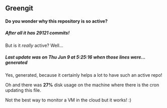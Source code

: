 ## Greengit

#### Do you wonder why this repository is so active?

##### After all it has 29121 commits!

But is it *really* active? Well...

##### Last update was on Thu Jun 9 at 5:25:16 when those lines were... generated

Yes, generated, because it certainly helps a lot to have such an active repo!

Oh and there was **27%** disk usage on the machine
where there is the cron updating this file.

Not the best way to monitor a VM in the cloud but it works! :)
